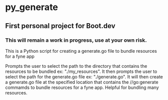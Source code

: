 # py_generate

## First personal project for Boot.dev

### This will remain a work in progress, use at your own risk.

This is a Python script for creating a generate.go file to bundle resources for a fyne app

Prompts the user to select the path to the directory that contains the resources to be bundled ex: "./my_resources". It then prompts the user to select the path for the generate.go file ex: "./generate.go". It will then create a generate.go file at the specified location that contains the //go:generate commamds to bundle resources for a fyne app. Helpful for bundling many resources.
